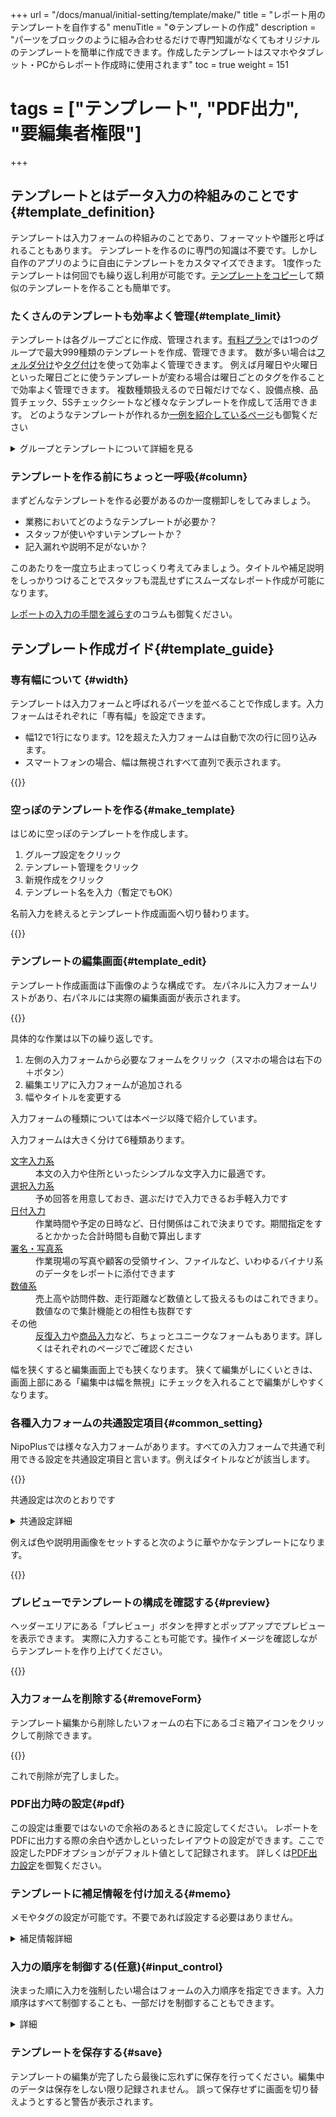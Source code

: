 +++
url = "/docs/manual/initial-setting/template/make/"
title = "レポート用のテンプレートを自作する"
menuTitle = "⚙テンプレートの作成"
description = "パーツをブロックのように組み合わせるだけで専門知識がなくてもオリジナルのテンプレートを簡単に作成できます。作成したテンプレートはスマホやタブレット・PCからレポート作成時に使用されます"
toc = true
weight = 151
# tags = ["テンプレート", "PDF出力", "要編集者権限"]
+++

## テンプレートとはデータ入力の枠組みのことです{#template_definition}

テンプレートは入力フォームの枠組みのことであり、フォーマットや雛形と呼ばれることもあります。
テンプレートを作るのに専門の知識は不要です。しかし自作のアプリのように自由にテンプレートをカスタマイズできます。
1度作ったテンプレートは何回でも繰り返し利用が可能です。[テンプレートをコピー](#copy)して類似のテンプレートを作ることも簡単です。

### たくさんのテンプレートも効率よく管理{#template_limit}

テンプレートは各グループごとに作成、管理されます。[有料プラン](/docs/price/_about/#fee)では1つのグループで最大999種類のテンプレートを作成、管理できます。
数が多い場合は[フォルダ分け](/docs/manual/initial-setting/template/directory/)や[タグ付け](/docs/manual/initial-setting/advanced-setting/tag/)を使って効率よく管理できます。
例えば月曜日や火曜日といった曜日ごとに使うテンプレートが変わる場合は曜日ごとのタグを作ることで効率よく管理できます。
複数種類扱えるので日報だけでなく、設備点検、品質チェック、5Sチェックシートなど様々なテンプレートを作成して活用できます。
どのようなテンプレートが作れるか[一例を紹介しているページ](/tips/userfriendly/)も御覧ください

<details>
  <summary>グループとテンプレートについて詳細を見る</summary>

例えば製造部と営業部では業務に使用するテンプレートは全く違うはずです。
そのためテンプレートはグループの中で作成し、そのグループ内でのみ利用可能です。異なるグループで同じテンプレートを使いたい場合はテンプレートの取込機能で複製できます

```kroki {type=mermaid}
graph LR;
  classDef class2 fill:#ffa23e
  classDef class1 fill:#66cdaa
  classDef class3 fill:#f9d930
  組織 --> 営業グループ:::class2
  組織 --> 製造グループ:::class2
  製造グループ .-> X部品品質管理シート:::class3
  製造グループ .-> 不良品レポート:::class3
  営業グループ .-> 営業報告レポート:::class3
```

例えば製造部では品質管理に関するテンプレートだけが表示されますので、見通しの良い管理が可能になります。
特に日常業務でテンプレートを選ぶ回数は多いため、すぐに見つけられるように適切にグループ分けを行うと良いです。

{{<icatch filename="img/group" msg="レポートのテンプレートはグループ単位で利用可能です" alice="here">}}

</details>

### テンプレートを作る前にちょっと一呼吸{#column}

まずどんなテンプレートを作る必要があるのか一度棚卸しをしてみましょう。

- 業務においてどのようなテンプレートが必要か？
- スタッフが使いやすいテンプレートか？
- 記入漏れや説明不足がないか？

このあたりを一度立ち止まってじっくり考えてみましょう。タイトルや補足説明をしっかりつけることでスタッフも混乱せずにスムーズなレポート作成が可能になります。

[レポートの入力の手間を減らす](/tips/userfriendly/)のコラムも御覧ください。

## テンプレート作成ガイド{#template_guide}

### 専有幅について {#width}

テンプレートは入力フォームと呼ばれるパーツを並べることで作成します。入力フォームはそれぞれに「専有幅」を設定できます。

- 幅12で1行になります。12を超えた入力フォームは自動で次の行に回り込みます。
- スマートフォンの場合、幅は無視されすべて直列で表示されます。

{{<icatch filename="img/template" msg="入力フォームを自由に組み合わせるだけでオリジナルのレポートテンプレートを簡単に作成できます">}}

### 空っぽのテンプレートを作る{#make_template}

はじめに空っぽのテンプレートを作成します。

1. グループ設定をクリック
1. テンプレート管理をクリック
1. 新規作成をクリック
1. テンプレート名を入力（暫定でもOK）

名前入力を終えるとテンプレート作成画面へ切り替わります。

{{<icatch filename="img/make-template" msg="まずは空っぽのテンプレートを作りましょう" alice="book">}}

### テンプレートの編集画面{#template_edit}

テンプレート作成画面は下画像のような構成です。
左パネルに入力フォームリストがあり、右パネルには実際の編集画面が表示されます。

{{<iTablet filename="img/edittemplate" msg="左側のパーツリストからクリックしてテンプレートに追加していく作業を繰り返します" alice="book">}}

具体的な作業は以下の繰り返しです。

1. 左側の入力フォームから必要なフォームをクリック（スマホの場合は右下の＋ボタン）
2. 編集エリアに入力フォームが追加される
3. 幅やタイトルを変更する

入力フォームの種類については本ページ以降で紹介しています。

入力フォームは大きく分けて6種類あります。

<dl class="basic">
<dt><a href="/docs/manual/initial-setting/template/text/">文字入力系</a></dt>
<dd>本文の入力や住所といったシンプルな文字入力に最適です。</dd>
<dt><a href="/docs/manual/initial-setting/template/selects/">選択入力系</a></dt>
<dd>予め回答を用意しておき、選ぶだけで入力できるお手軽入力です</dd>
<dt><a href="/docs/manual/initial-setting/template/date_time/">日付入力</a></dt>
<dd>作業時間や予定の日時など、日付関係はこれで決まりです。期間指定をするとかかった合計時間も自動で算出します</dd>
<dt><a href="/docs/manual/initial-setting/template/binarys/">署名・写真系</a></dt>
<dd>作業現場の写真や顧客の受領サイン、ファイルなど、いわゆるバイナリ系のデータをレポートに添付できます</dd>
<dt><a href="/docs/manual/initial-setting/template/digital/">数値系</a></dt>
<dd>売上高や訪問件数、走行距離など数値として扱えるものはこれできまり。数値なので集計機能との相性も抜群です</dd>
<dt>その他</dt>
<dd><a href="/docs/manual/initial-setting/template/array/">反復入力</a>や<a href="/docs/manual/initial-setting/template/mod/">商品入力</a>など、ちょっとユニークなフォームもあります。詳しくはそれぞれのページでご確認ください</dd>
</dl>

幅を狭くすると編集画面上でも狭くなります。
狭くて編集がしにくいときは、画面上部にある「編集中は幅を無視」にチェックを入れることで編集がしやすくなります。

### 各種入力フォームの共通設定項目{#common_setting}

NipoPlusでは様々な入力フォームがあります。すべての入力フォームで共通で利用できる設定を共通設定項目と言います。例えばタイトルなどが該当します。

{{<icatch filename="img/common-settings" msg="色分けとか説明画像はほとんどのパーツで使える共通項目です" alice="here">}}

共通設定は次のとおりです

<details>
  <summary>共通設定詳細</summary>

<dl class="basic">
<dt>①タイトル</dt>
<dd>項目見出しエリアに表示される文字です</dd>
<dt>④幅</dt>
<dd>1〜12の幅を選択できます。1行全てを使うには12を指定します</dd>
<dt>⑤タイトルカラー</dt>
<dd>応用設定の中にあります。項目見出しエリアの背景色を設定できます。灰色・茶色・緑色・紺色・赤色から選択してください。初期値は灰色です</dd>
<dt>①サイズ</dt>
<dd>応用設定の中にあります。表示名の文字サイズを最小・小・中・大の4段階から設定できます。初期値は「中」です。表示名が長すぎる場合は設定が無視されます</dd>
<dt>②メモ</dt>
<dd>応用設定の中にあります。入力エリアの画面左上に赤文字で表示されます。レポート・チェックシートの作成者が迷うことのないように補足文として活用できます</dd>
<dt>③説明用の画像</dt>
<dd>応用設定の中にあります。レポートを書くスタッフが操作に迷わないようにするための説明用画像を添付できます</dd>
</dl>

</details>

例えば色や説明用画像をセットすると次のように華やかなテンプレートになります。

{{<icatch filename="img/common-preview" msg="色分けや説明画像があると見やすいテンプレートになりますね" alice="ok">}}

### プレビューでテンプレートの構成を確認する{#preview}

ヘッダーエリアにある「プレビュー」ボタンを押すとポップアップでプレビューを表示できます。
実際に入力することも可能です。操作イメージを確認しながらテンプレートを作り上げてください。

{{<icatch filename="img/preview" msg="プレビューを見れば作成中のテンプレートの具体的なイメージが掴めます">}}

### 入力フォームを削除する{#removeForm}

テンプレート編集から削除したいフォームの右下にあるゴミ箱アイコンをクリックして削除できます。

{{<icatch filename="img/removeForm" msg="レポートテンプレートから不要な入力フォームを削除してみましょう" alice="guide">}}

これで削除が完了しました。

### PDF出力時の設定{#pdf}

この設定は重要ではないので余裕のあるときに設定してください。
レポートをPDFに出力する際の余白や透かしといったレイアウトの設定ができます。ここで設定したPDFオプションがデフォルト値として記録されます。
詳しくは[PDF出力設定](/docs/manual/pdf/pdfoption/)を御覧ください。

### テンプレートに補足情報を付け加える{#memo}

メモやタグの設定が可能です。不要であれば設定する必要はありません。

<details>
  <summary>補足情報詳細</summary>

{{<icatch filename="img/header" msg="文書番号プレフィックや、メモなど補足的な事項を設定できます">}}

<dl class="basic">
  <dt>メモ</dt>
  <dd>テンプレートのメモです。レポート作成時に画面下部に表示されます</dd>
  <dt>文書番号プレフィックス</dt>
  <dd>文書番号の前に付される文字です。初期値は「No.」です</dd>
  <dt>1日1名あたりの提出枚数目安</dt>
  <dd>このレポートを1日に何枚提出するかの目安を指定できます。設定した場合、<a href="/docs/manual/write-report/write/#select_template">テンプレート選択画面</a>で進捗バーが表示されます</dd>
  <dt><a href="/docs/manual/initial-setting/advanced-setting/tag/">タグ</a></dt>
  <dd>テンプレート選択時に探しやすくする目印です。タグによる検索もできます</dd>
</dl>

</details>

### 入力の順序を制御する(任意){#input_control}

決まった順に入力を強制したい場合はフォームの入力順序を指定できます。入力順序はすべて制御することも、一部だけを制御することもできます。

<details>
  <summary>詳細</summary>

1. 「入力順序を指示する」にチェックを入れる
1. 「入力順の設定」をクリック
1. 順序指定ウインドウがポップアップで表示される
1. 順序指定の左列一覧から順序指定したい項目にある＋ボタンをクリック
1. 右列に追加される（右列は順序指定されたフォームです）
1. プレビューを使い動きを確認する

{{<icatch filename="img/order1" msg="入力の並び順を指定することで手順スキップを物理的に防ぐことが可能です" alice="shield">}}

設定画面がポップアップで表示されます。
{{<nextArrow>}}

左の一覧から順序指定する項目の＋ボタンをクリックして右列へ追加します。
{{<icatch filename="img/order2" msg="水色のカードが並び順制御する項目です">}}

右側のリストの上から順に入力の制御が行われます。ただしく動作するかをプレビューを使い確認してください
{{<nextArrow>}}

{{<icatch filename="img/order-preview" msg="入力の並び順を指定した入力イメージをプレビューで確認してみましょう">}}

</details>

### テンプレートを保存する{#save}

テンプレートの編集が完了したら最後に忘れずに保存を行ってください。編集中のデータは保存をしない限り記録されません。
誤って保存せずに画面を切り替えようとすると警告が表示されます。
